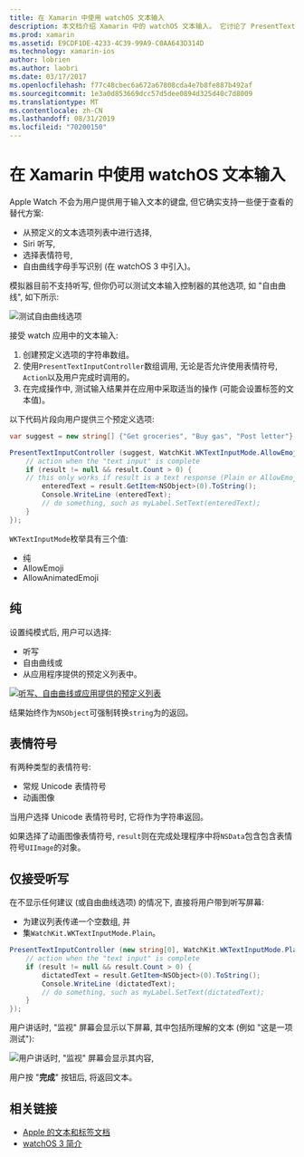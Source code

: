 ```yaml
---
title: 在 Xamarin 中使用 watchOS 文本输入
description: 本文档介绍 Xamarin 中的 watchOS 文本输入。 它讨论了 PresentTextInputController 方法、scribbling、纯文本、表情符号和听写。
ms.prod: xamarin
ms.assetid: E9CDF1DE-4233-4C39-99A9-C0AA643D314D
ms.technology: xamarin-ios
author: lobrien
ms.author: laobri
ms.date: 03/17/2017
ms.openlocfilehash: f77c48cbec6a672a67808cda4e7b8fe887b492af
ms.sourcegitcommit: 1e3a0d853669dcc57d5dee0894d325d40c7d8009
ms.translationtype: MT
ms.contentlocale: zh-CN
ms.lasthandoff: 08/31/2019
ms.locfileid: "70200150"
---
```

# <a name="working-with-watchos-text-input-in-xamarin"></a>在 Xamarin 中使用 watchOS 文本输入

Apple Watch 不会为用户提供用于输入文本的键盘, 但它确实支持一些便于查看的替代方案:

- 从预定义的文本选项列表中进行选择,
- Siri 听写,
- 选择表情符号,
- 自由曲线字母手写识别 (在 watchOS 3 中引入)。

模拟器目前不支持听写, 但你仍可以测试文本输入控制器的其他选项, 如 "自由曲线", 如下所示:

![](text-input-images/textinput-sml.png "测试自由曲线选项")

接受 watch 应用中的文本输入:

1. 创建预定义选项的字符串数组。
2. 使用`PresentTextInputController`数组调用, 无论是否允许使用表情符号, `Action`以及用户完成时调用的。
3. 在完成操作中, 测试输入结果并在应用中采取适当的操作 (可能会设置标签的文本值)。

以下代码片段向用户提供三个预定义选项:

```csharp
var suggest = new string[] {"Get groceries", "Buy gas", "Post letter"};

PresentTextInputController (suggest, WatchKit.WKTextInputMode.AllowEmoji, (result) => {
    // action when the "text input" is complete
    if (result != null && result.Count > 0) {
    // this only works if result is a text response (Plain or AllowEmoji)
        enteredText = result.GetItem<NSObject>(0).ToString();
        Console.WriteLine (enteredText);
        // do something, such as myLabel.SetText(enteredText);
    }
});
```

`WKTextInputMode`枚举具有三个值:

- 纯
- AllowEmoji
- AllowAnimatedEmoji

## <a name="plain"></a>纯

设置纯模式后, 用户可以选择:

- 听写
- 自由曲线或
- 从应用程序提供的预定义列表中。

[![](text-input-images/plain-scribble-sml.png "听写、自由曲线或应用提供的预定义列表")](text-input-images/plain-scribble.png#lightbox)

结果始终作为`NSObject`可强制转换`string`为的返回。

## <a name="emoji"></a>表情符号

有两种类型的表情符号:

- 常规 Unicode 表情符号
- 动画图像

当用户选择 Unicode 表情符号时, 它将作为字符串返回。

如果选择了动画图像表情符号, `result`则在完成处理程序中将`NSData`包含包含表情符号`UIImage`的对象。

## <a name="accepting-dictation-only"></a>仅接受听写

在不显示任何建议 (或自由曲线选项) 的情况下, 直接将用户带到听写屏幕:

- 为建议列表传递一个空数组, 并
- 集`WatchKit.WKTextInputMode.Plain`。

```csharp
PresentTextInputController (new string[0], WatchKit.WKTextInputMode.Plain, (result) => {
    // action when the "text input" is complete
    if (result != null && result.Count > 0) {
        dictatedText = result.GetItem<NSObject>(0).ToString();
        Console.WriteLine (dictatedText);
        // do something, such as myLabel.SetText(dictatedText);
    }
});
```

用户讲话时, "监视" 屏幕会显示以下屏幕, 其中包括所理解的文本 (例如 "这是一项测试"):

![](text-input-images/dictation.png "用户讲话时, \"监视\" 屏幕会显示其内容,")

用户按 "**完成**" 按钮后, 将返回文本。



## <a name="related-links"></a>相关链接

- [Apple 的文本和标签文档](https://developer.apple.com/library/ios/documentation/General/Conceptual/WatchKitProgrammingGuide/TextandLabels.html)
- [watchOS 3 简介](~/ios/watchos/platform/introduction-to-watchos3/index.md)
